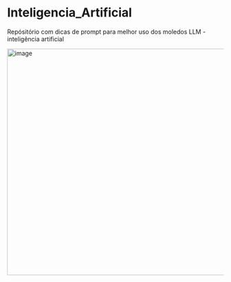 # Inteligencia_Artificial
Repósitório com dicas de prompt para melhor uso dos moledos LLM - inteligência artificial

<img width="941" height="527" alt="image" src="https://github.com/user-attachments/assets/d3fdcc20-5b62-4de9-b6bf-7da9d60b1dff" />

